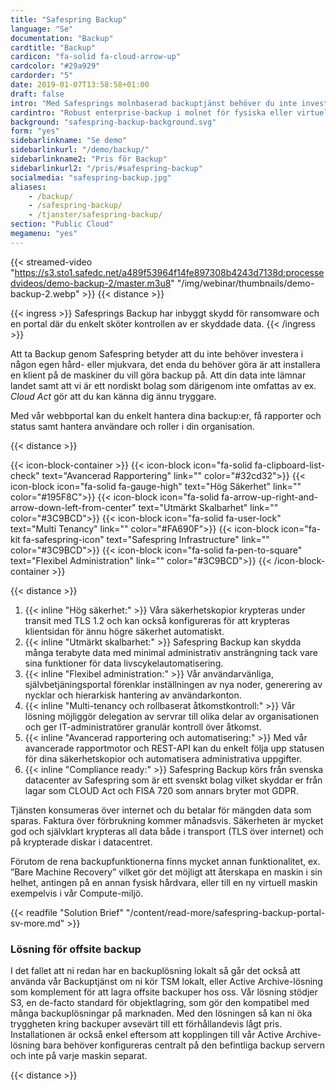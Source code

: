 ```yaml
---
title: "Safespring Backup"
language: "Se"
documentation: "Backup"
cardtitle: "Backup"
cardicon: "fa-solid fa-cloud-arrow-up"
cardcolor: "#29a929"
cardorder: "5"
date: 2019-01-07T13:58:58+01:00
draft: false
intro: "Med Safesprings molnbaserad backuptjänst behöver du inte investera i egen hård- eller mjukvara. Betala bara för mängden data som sparas i tjänsten!"
cardintro: "Robust enterprise-backup i molnet för fysiska eller virtuella servrar."
background: "safespring-backup-background.svg"
form: "yes"
sidebarlinkname: "Se demo"
sidebarlinkurl: "/demo/backup/"
sidebarlinkname2: "Pris för Backup"
sidebarlinkurl2: "/pris/#safespring-backup"
socialmedia: "safespring-backup.jpg"
aliases:
    - /backup/
    - /safespring-backup/
    - /tjanster/safespring-backup/
section: "Public Cloud" 
megamenu: "yes"
---
```


{{< streamed-video "https://s3.sto1.safedc.net/a489f53964f14fe897308b4243d7138d:processedvideos/demo-backup-2/master.m3u8" "/img/webinar/thumbnails/demo-backup-2.webp" >}}
{{< distance >}}

{{< ingress >}}
Safesprings Backup har inbyggt skydd för ransomware och en portal där du enkelt sköter kontrollen av er skyddade data.
{{< /ingress >}}

Att ta Backup genom Safespring betyder att du inte behöver investera i någon egen hård- eller mjukvara, det enda du behöver göra är att installera en klient på de maskiner du vill göra backup på. Att din data inte lämnar landet samt att vi är ett nordiskt bolag som därigenom inte omfattas av ex. *Cloud Act* gör att du kan känna dig ännu tryggare.

Med vår webbportal kan du enkelt hantera dina backup:er, få rapporter och status samt hantera användare och roller i din organisation.

{{< distance >}}

{{< icon-block-container >}}
    {{< icon-block icon="fa-solid fa-clipboard-list-check" text="Avancerad Rapportering" link="" color="#32cd32">}}
    {{< icon-block icon="fa-solid fa-gauge-high" text="Hög Säkerhet" link="" color="#195F8C">}}
    {{< icon-block icon="fa-solid fa-arrow-up-right-and-arrow-down-left-from-center" text="Utmärkt Skalbarhet" link="" color="#3C9BCD">}}
    {{< icon-block icon="fa-solid fa-user-lock" text="Multi Tenancy" link="" color="#FA690F">}}
    {{< icon-block icon="fa-kit fa-safespring-icon" text="Safespring Infrastructure" link="" color="#3C9BCD">}}
    {{< icon-block icon="fa-solid fa-pen-to-square" text="Flexibel Administration" link="" color="#3C9BCD">}}
{{< /icon-block-container >}}

{{< distance >}}

1. {{< inline "Hög säkerhet:" >}} Våra säkerhetskopior krypteras under transit med TLS 1.2 och kan också konfigureras för att krypteras klientsidan för ännu högre säkerhet automatiskt.
1. {{< inline "Utmärkt skalbarhet:" >}} Safespring Backup kan skydda många terabyte data med minimal administrativ ansträngning tack vare sina funktioner för data livscykelautomatisering.
1. {{< inline "Flexibel administration:" >}} Vår användarvänliga, självbetjäningsportal förenklar inställningen av nya noder, generering av nycklar och hierarkisk hantering av användarkonton.
1. {{< inline "Multi-tenancy och rollbaserat åtkomstkontroll:" >}} Vår lösning möjliggör delegation av servrar till olika delar av organisationen och ger IT-administratörer granulär kontroll över åtkomst.
1. {{< inline "Avancerad rapportering och automatisering:" >}} Med vår avancerade rapportmotor och REST-API kan du enkelt följa upp statusen för dina säkerhetskopior och automatisera administrativa uppgifter.
1. {{< inline "Compliance ready:" >}} Safespring Backup körs från svenska datacenter av Safespring som är ett svenskt bolag vilket skyddar er från lagar som CLOUD Act och FISA 720 som annars bryter mot GDPR.

Tjänsten konsumeras över internet och du betalar för mängden data som sparas. Faktura över förbrukning kommer månadsvis. Säkerheten är mycket god och självklart krypteras all data både i transport (TLS över internet) och på krypterade diskar i datacentret.

Förutom de rena backupfunktionerna finns mycket annan funktionalitet, ex. ”Bare Machine Recovery” vilket gör det möjligt att återskapa en maskin i sin helhet, antingen på en annan fysisk hårdvara, eller till en ny virtuell maskin exempelvis i vår Compute-miljö.

{{< readfile "Solution Brief" "/content/read-more/safespring-backup-portal-sv-more.md" >}}

### Lösning för offsite backup
I det fallet att ni redan har en backuplösning lokalt så går det också att använda vår Backuptjänst om ni kör TSM lokalt, eller Active Archive-lösning som komplement för att lagra offsite backuper hos oss. Vår lösning stödjer S3, en de-facto standard för objektlagring, som gör den kompatibel med många backuplösningar på marknaden. Med den lösningen så kan ni öka tryggheten kring backuper avsevärt till ett förhållandevis lågt pris. Installationen är också enkel eftersom att kopplingen till vår Active Archive-lösning bara behöver konfigureras centralt på den befintliga backup servern och inte på varje maskin separat.

{{< distance >}}
